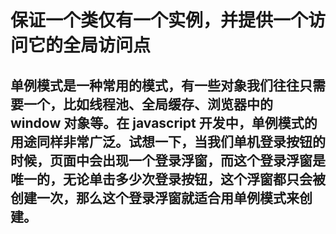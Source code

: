 # 保证一个类仅有一个实例，并提供一个访问它的全局访问点
## 单例模式是一种常用的模式，有一些对象我们往往只需要一个，比如线程池、全局缓存、浏览器中的 window 对象等。在 javascript 开发中，单例模式的用途同样非常广泛。试想一下，当我们单机登录按钮的时候，页面中会出现一个登录浮窗，而这个登录浮窗是唯一的，无论单击多少次登录按钮，这个浮窗都只会被创建一次，那么这个登录浮窗就适合用单例模式来创建。